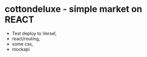 # cottondeluxe - simple market on REACT
- Test deploy to Versel,
- react/routing,
- some css,
 - mockapi
